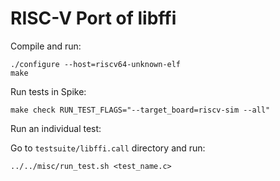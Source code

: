 RISC-V Port of libffi
=====================

Compile and run:

```
./configure --host=riscv64-unknown-elf
make
```

Run tests in Spike:

```
make check RUN_TEST_FLAGS="--target_board=riscv-sim --all"
```

Run an individual test:

Go to `testsuite/libffi.call` directory and run:

```
../../misc/run_test.sh <test_name.c>
```
